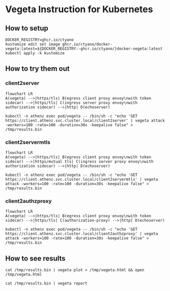 # Vegeta Instruction for Kubernetes

## How to setup

```
DOCKER_REGISTRY=ghcr.io/ctyano
kustomize edit set image ghcr.io/ctyano/docker-vegeta:latest=${DOCKER_REGISTRY:-ghcr.io/ctyano/}docker-vegeta:latest
kubectl apply -k kustomize
```

## How to try them out

### client2server

```mermaid
flowchart LR
A(vegeta) -->|https/tls| B(egress client proxy envoy\nwith token sidecar) -->|https/tls| C(ingress server proxy envoy\nwith authorization sidecar) -->|http| D(echoserver)
```

```
kubectl -n athenz exec pod/vegeta -- /bin/sh -c "echo 'GET https://client.athenz.svc.cluster.local/client2server' | vegeta attack -workers=100 -rate=100 -duration=30s -keepalive false" > /tmp/results.bin
```

### client2servermtls

```mermaid
flowchart LR
A(vegeta) -->|https/tls| B(egress client proxy envoy\nwith token sidecar) -->|https/mutual tls| C(ingress server proxy envoy\nwith authorization sidecar) -->|http| D(echoserver)
```

```
kubectl -n athenz exec pod/vegeta -- /bin/sh -c "echo 'GET https://client.athenz.svc.cluster.local/client2servermtls' | vegeta attack -workers=100 -rate=100 -duration=30s -keepalive false" > /tmp/results.bin
```

### client2authzproxy

```mermaid
flowchart LR
A(vegeta) -->|https/tls| B(egress client proxy envoy\nwith token sidecar) -->|https/tls| C(authorization-proxy) -->|http| D(echoserver)
```

```
kubectl -n athenz exec pod/vegeta -- /bin/sh -c "echo 'GET https://client.athenz.svc.cluster.local/client2authzproxy' | vegeta attack -workers=100 -rate=100 -duration=30s -keepalive false" > /tmp/results.bin
```

## How to see results

```
cat /tmp/results.bin | vegeta plot > /tmp/vegeta.html && open /tmp/vegeta.html 
```

```
cat /tmp/results.bin | vegeta report 
```
